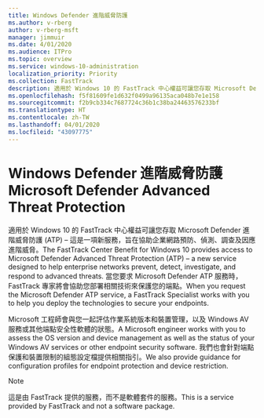 ```yaml
---
title: Windows Defender 進階威脅防護
ms.author: v-rberg
author: v-rberg-msft
manager: jimmuir
ms.date: 4/01/2020
ms.audience: ITPro
ms.topic: overview
ms.service: windows-10-administration
localization_priority: Priority
ms.collection: FastTrack
description: 適用於 Windows 10 的 FastTrack 中心權益可讓您存取 Microsoft Defender 進階威脅防護 (ATP) – 這是一項新服務，旨在協助企業網路預防、偵測、調查及因應進階威脅。
ms.openlocfilehash: f5f81609fe1d632f0499a96135aca048b7e1e158
ms.sourcegitcommit: f2b9cb334c7687724c36b1c38ba24463576233bf
ms.translationtype: HT
ms.contentlocale: zh-TW
ms.lasthandoff: 04/01/2020
ms.locfileid: "43097775"
---
```

# <a name="microsoft-defender-advanced-threat-protection"></a><span data-ttu-id="9d3a0-103">Windows Defender 進階威脅防護</span><span class="sxs-lookup"><span data-stu-id="9d3a0-103">Microsoft Defender Advanced Threat Protection</span></span>

<span data-ttu-id="9d3a0-104">適用於 Windows 10 的 FastTrack 中心權益可讓您存取 Microsoft Defender 進階威脅防護 (ATP) – 這是一項新服務，旨在協助企業網路預防、偵測、調查及因應進階威脅。</span><span class="sxs-lookup"><span data-stu-id="9d3a0-104">The FastTrack Center Benefit for Windows 10 provides access to Microsoft Defender Advanced Threat Protection (ATP) – a new service designed to help enterprise networks prevent, detect, investigate, and respond to advanced threats.</span></span> <span data-ttu-id="9d3a0-105">當您要求 Microsoft Defender ATP 服務時，FastTrack 專家將會協助您部署相關技術來保護您的端點。</span><span class="sxs-lookup"><span data-stu-id="9d3a0-105">When you request the Microsoft Defender ATP service, a FastTrack Specialist works with you to help you deploy the technologies to secure your endpoints.</span></span>

<span data-ttu-id="9d3a0-106">Microsoft 工程師會與您一起評估作業系統版本和裝置管理，以及 Windows AV 服務或其他端點安全性軟體的狀態。</span><span class="sxs-lookup"><span data-stu-id="9d3a0-106">A Microsoft engineer works with you to assess the OS version and device management as well as the status of your Windows AV services or other endpoint security software.</span></span> <span data-ttu-id="9d3a0-107">我們也會針對端點保護和裝置限制的組態設定檔提供相關指引。</span><span class="sxs-lookup"><span data-stu-id="9d3a0-107">We also provide guidance for configuration profiles for endpoint protection and device restriction.</span></span>  

> [!NOTE]
> <span data-ttu-id="9d3a0-108">這是由 FastTrack 提供的服務，而不是軟體套件的服務。</span><span class="sxs-lookup"><span data-stu-id="9d3a0-108">This is a service provided by FastTrack and not a software package.</span></span> 

